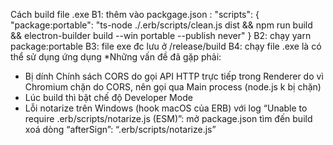 Cách build file .exe 
B1: thêm vào packgage.json :
"scripts": {
  "package:portable": "ts-node ./.erb/scripts/clean.js dist && npm run build && electron-builder build --win portable --publish never"
}
B2: chạy yarn package:portable
B3: file exe đc lưu ở /release/build
B4: chạy file .exe là có thể sử dụng ứng dụng
*Những vấn đề đã gặp phải:
- Bị dính Chính sách CORS do gọi API HTTP trực tiếp trong Renderer do vì Chromium chặn do CORS, nên gọi qua Main process (node.js k bị chặn)
- Lúc build thì bật chế độ Developer Mode
- Lỗi notarize trên Windows (hook macOS của ERB) với log “Unable to require .erb/scripts/notarize.js (ESM)”: mở package.json tìm đến build xoá dòng “afterSign”: “.erb/scripts/notarize.js”
